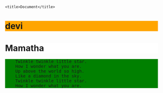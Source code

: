 <!DOCTYPE html>
<html lang="en">
<head>
    
    <title>Document</title>
</head>
<body>
    <h1 style="background-color:orange;">devi</h1>
    <h1 style="background-color:white";>Mamatha</h1>

<pre style="background-color:green";>
    Twinkle twinkle little star.
    How I wonder what you are.
    Up above the world so high.
    Like a diamond in the sky.
    Twinkle twinkle little star.
    How I wonder what you are.</pre>
</body>
</html> 
